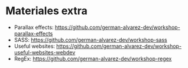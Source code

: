 # Materiales extra
- Parallax effects: https://github.com/german-alvarez-dev/workshop-parallax-effects
- SASS: https://github.com/german-alvarez-dev/workshop-sass
- Useful websites: https://github.com/german-alvarez-dev/workshop-useful-websites-webdev
- RegEx: https://github.com/german-alvarez-dev/workshop-regex
